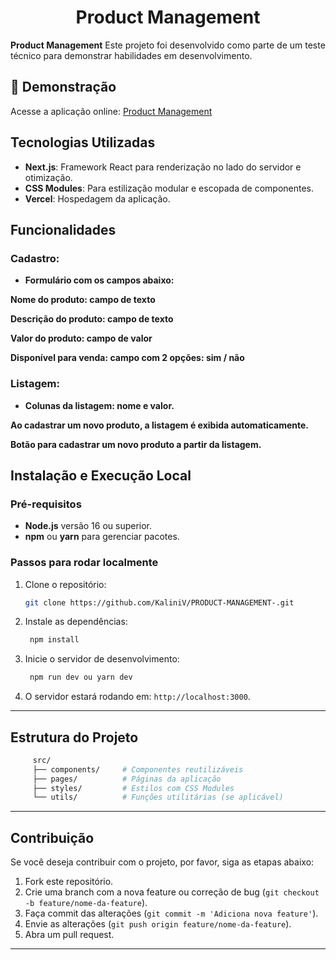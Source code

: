 <div align="center">

# Product Management

</div>

**Product Management** Este projeto foi desenvolvido como parte de um teste técnico para demonstrar habilidades em desenvolvimento.

## 🌟 Demonstração

Acesse a aplicação online: [Product Management](https://product-management-alpha-three.vercel.app/)

## Tecnologias Utilizadas

- **Next.js**: Framework React para renderização no lado do servidor e otimização.
- **CSS Modules**: Para estilização modular e escopada de componentes.
- **Vercel**: Hospedagem da aplicação.

## Funcionalidades

### Cadastro:

- **Formulário com os campos abaixo:**

**Nome do produto: campo de texto**

**Descrição do produto: campo de texto**

**Valor do produto: campo de valor**

**Disponível para venda: campo com 2 opções: sim / não**

### Listagem:

- **Colunas da listagem: nome e valor.**

**Ao cadastrar um novo produto, a listagem é exibida automaticamente.**

**Botão para cadastrar um novo produto a partir da listagem.**

## Instalação e Execução Local

### Pré-requisitos

- **Node.js** versão 16 ou superior.
- **npm** ou **yarn** para gerenciar pacotes.

### Passos para rodar localmente

1. Clone o repositório:

   ```bash
   git clone https://github.com/KaliniV/PRODUCT-MANAGEMENT-.git

   ```

2. Instale as dependências:

   ```bash
    npm install
   ```

3. Inicie o servidor de desenvolvimento:

   ```bash
    npm run dev ou yarn dev
   ```

4. O servidor estará rodando em: `http://localhost:3000`.

---

## Estrutura do Projeto

```bash
     src/
     ├── components/     # Componentes reutilizáveis
     ├── pages/          # Páginas da aplicação
     ├── styles/         # Estilos com CSS Modules
     └── utils/          # Funções utilitárias (se aplicável)
```

---

## Contribuição

Se você deseja contribuir com o projeto, por favor, siga as etapas abaixo:

1.  Fork este repositório.
2.  Crie uma branch com a nova feature ou correção de bug (`git checkout -b feature/nome-da-feature`).
3.  Faça commit das alterações (`git commit -m 'Adiciona nova feature'`).
4.  Envie as alterações (`git push origin feature/nome-da-feature`).
5.  Abra um pull request.

---
